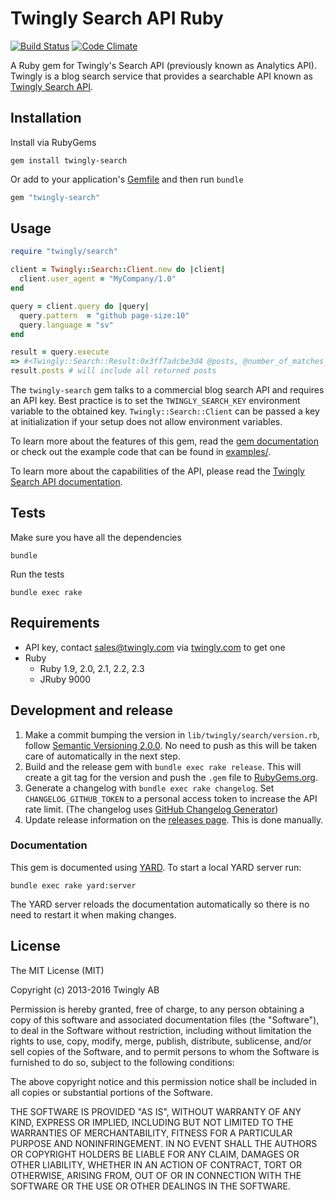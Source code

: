# Twingly Search API Ruby

[![Build Status](https://travis-ci.org/twingly/twingly-search-api-ruby.png?branch=master)](https://travis-ci.org/twingly/twingly-search-api-ruby)
[![Code Climate](https://codeclimate.com/github/twingly/twingly-search-api-ruby/badges/gpa.svg)](https://codeclimate.com/github/twingly/twingly-search-api-ruby)

A Ruby gem for Twingly's Search API (previously known as Analytics API). Twingly is a blog search service that provides a searchable API known as [Twingly Search API](https://developer.twingly.com/resources/search/).

## Installation

Install via RubyGems

```shell
gem install twingly-search
```

Or add to your application's [Gemfile](http://bundler.io/gemfile.html) and then run `bundle`

```ruby
gem "twingly-search"
```

## Usage

```ruby
require "twingly/search"

client = Twingly::Search::Client.new do |client|
  client.user_agent = "MyCompany/1.0"
end

query = client.query do |query|
  query.pattern  = "github page-size:10"
  query.language = "sv"
end

result = query.execute
=> #<Twingly::Search::Result:0x3ff7adcbe3d4 @posts, @number_of_matches_returned=10, @number_of_matches_total=3035221>
result.posts # will include all returned posts
```

The `twingly-search` gem talks to a commercial blog search API and requires an API key. Best practice is to set the `TWINGLY_SEARCH_KEY` environment variable to the obtained key. `Twingly::Search::Client` can be passed a key at initialization if your setup does not allow environment variables.

To learn more about the features of this gem, read the [gem documentation] or check out the example code that can be found in [examples/](examples/).

To learn more about the capabilities of the API, please read the [Twingly Search API documentation].

[gem documentation]: http://www.rubydoc.info/github/twingly/twingly-search-api-ruby
[Twingly Search API documentation]: https://developer.twingly.com/resources/search/

## Tests

Make sure you have all the dependencies

    bundle

Run the tests

    bundle exec rake

## Requirements

* API key, contact sales@twingly.com via [twingly.com](https://www.twingly.com/try-for-free/) to get one
* Ruby
  * Ruby 1.9, 2.0, 2.1, 2.2, 2.3
  * JRuby 9000

## Development and release

1. Make a commit bumping the version in `lib/twingly/search/version.rb`, follow [Semantic Versioning 2.0.0](http://semver.org/). No need to push as this will be taken care of automatically in the next step.
1. Build and the release gem with `bundle exec rake release`. This will create a git tag for the version and push the `.gem` file to [RubyGems.org].
1. Generate a changelog with `bundle exec rake changelog`. Set `CHANGELOG_GITHUB_TOKEN` to a personal access token to increase the API rate limit. (The changelog uses [GitHub Changelog Generator](https://github.com/skywinder/github-changelog-generator/))
1. Update release information on the [releases page]. This is done manually.

[releases page]: https://github.com/twingly/twingly-search-api-ruby/releases
[RubyGems.org]: https://rubygems.org/

### Documentation

This gem is documented using [YARD]. To start a local YARD server run:

    bundle exec rake yard:server

The YARD server reloads the documentation automatically so there is no need to restart it when making changes.

[YARD]: http://yardoc.org/

## License

The MIT License (MIT)

Copyright (c) 2013-2016 Twingly AB

Permission is hereby granted, free of charge, to any person obtaining a copy of
this software and associated documentation files (the "Software"), to deal in
the Software without restriction, including without limitation the rights to
use, copy, modify, merge, publish, distribute, sublicense, and/or sell copies of
the Software, and to permit persons to whom the Software is furnished to do so,
subject to the following conditions:

The above copyright notice and this permission notice shall be included in all
copies or substantial portions of the Software.

THE SOFTWARE IS PROVIDED "AS IS", WITHOUT WARRANTY OF ANY KIND, EXPRESS OR
IMPLIED, INCLUDING BUT NOT LIMITED TO THE WARRANTIES OF MERCHANTABILITY, FITNESS
FOR A PARTICULAR PURPOSE AND NONINFRINGEMENT. IN NO EVENT SHALL THE AUTHORS OR
COPYRIGHT HOLDERS BE LIABLE FOR ANY CLAIM, DAMAGES OR OTHER LIABILITY, WHETHER
IN AN ACTION OF CONTRACT, TORT OR OTHERWISE, ARISING FROM, OUT OF OR IN
CONNECTION WITH THE SOFTWARE OR THE USE OR OTHER DEALINGS IN THE SOFTWARE.
